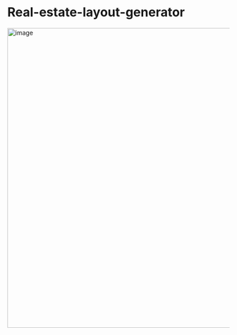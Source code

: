 # Real-estate-layout-generator

<img width="682" height="680" alt="image" src="https://github.com/user-attachments/assets/c9b3838a-74b2-452a-86f3-cd0fdc279186" />
